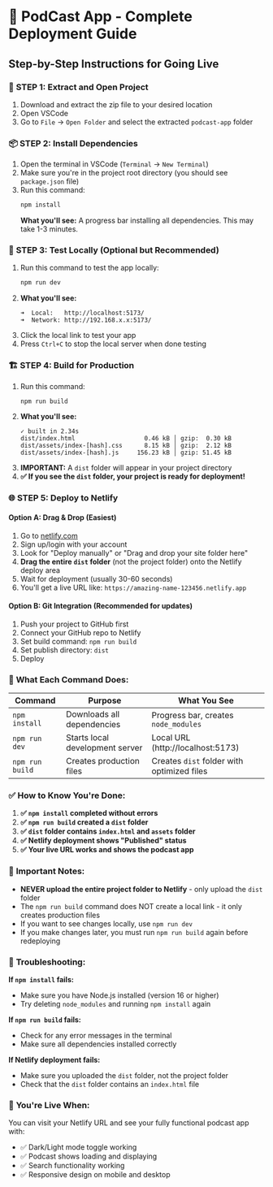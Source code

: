 # 🚀 PodCast App - Complete Deployment Guide

## Step-by-Step Instructions for Going Live

### 📁 **STEP 1: Extract and Open Project**
1. Download and extract the zip file to your desired location
2. Open VSCode
3. Go to `File` → `Open Folder` and select the extracted `podcast-app` folder

### 📦 **STEP 2: Install Dependencies**
1. Open the terminal in VSCode (`Terminal` → `New Terminal`)
2. Make sure you're in the project root directory (you should see `package.json` file)
3. Run this command:
   ```bash
   npm install
   ```
   **What you'll see:** A progress bar installing all dependencies. This may take 1-3 minutes.

### 🔧 **STEP 3: Test Locally (Optional but Recommended)**
1. Run this command to test the app locally:
   ```bash
   npm run dev
   ```
2. **What you'll see:** 
   ```
   ➜  Local:   http://localhost:5173/
   ➜  Network: http://192.168.x.x:5173/
   ```
3. Click the local link to test your app
4. Press `Ctrl+C` to stop the local server when done testing

### 🏗️ **STEP 4: Build for Production**
1. Run this command:
   ```bash
   npm run build
   ```
2. **What you'll see:**
   ```
   ✓ built in 2.34s
   dist/index.html                   0.46 kB │ gzip:  0.30 kB
   dist/assets/index-[hash].css      8.15 kB │ gzip:  2.12 kB
   dist/assets/index-[hash].js     156.23 kB │ gzip: 51.45 kB
   ```
3. **IMPORTANT:** A `dist` folder will appear in your project directory
4. **✅ If you see the `dist` folder, your project is ready for deployment!**

### 🌐 **STEP 5: Deploy to Netlify**

#### Option A: Drag & Drop (Easiest)
1. Go to [netlify.com](https://netlify.com)
2. Sign up/login with your account
3. Look for "Deploy manually" or "Drag and drop your site folder here"
4. **Drag the entire `dist` folder** (not the project folder) onto the Netlify deploy area
5. Wait for deployment (usually 30-60 seconds)
6. You'll get a live URL like: `https://amazing-name-123456.netlify.app`

#### Option B: Git Integration (Recommended for updates)
1. Push your project to GitHub first
2. Connect your GitHub repo to Netlify
3. Set build command: `npm run build`
4. Set publish directory: `dist`
5. Deploy

### 🎯 **What Each Command Does:**

| Command | Purpose | What You See |
|---------|---------|--------------|
| `npm install` | Downloads all dependencies | Progress bar, creates `node_modules` |
| `npm run dev` | Starts local development server | Local URL (http://localhost:5173) |
| `npm run build` | Creates production files | Creates `dist` folder with optimized files |

### ✅ **How to Know You're Done:**

1. **✅ `npm install` completed without errors**
2. **✅ `npm run build` created a `dist` folder**
3. **✅ `dist` folder contains `index.html` and `assets` folder**
4. **✅ Netlify deployment shows "Published" status**
5. **✅ Your live URL works and shows the podcast app**

### 🚨 **Important Notes:**

- **NEVER upload the entire project folder to Netlify** - only upload the `dist` folder
- The `npm run build` command does NOT create a local link - it only creates production files
- If you want to see changes locally, use `npm run dev`
- If you make changes later, you must run `npm run build` again before redeploying

### 🔧 **Troubleshooting:**

**If `npm install` fails:**
- Make sure you have Node.js installed (version 16 or higher)
- Try deleting `node_modules` and running `npm install` again

**If `npm run build` fails:**
- Check for any error messages in the terminal
- Make sure all dependencies installed correctly

**If Netlify deployment fails:**
- Make sure you uploaded the `dist` folder, not the project folder
- Check that the `dist` folder contains an `index.html` file

### 🎉 **You're Live When:**
You can visit your Netlify URL and see your fully functional podcast app with:
- ✅ Dark/Light mode toggle working
- ✅ Podcast shows loading and displaying
- ✅ Search functionality working
- ✅ Responsive design on mobile and desktop

